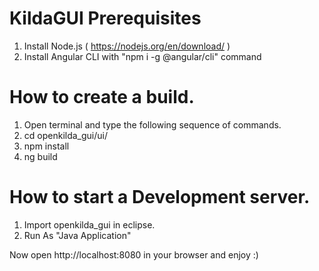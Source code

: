 # KildaGUI Prerequisites

 1. Install Node.js ( https://nodejs.org/en/download/ )
 2. Install Angular CLI with "npm i -g @angular/cli" command
 
# How to create a build.
 
 1. Open terminal and type the following sequence of commands.
 2. cd openkilda_gui/ui/
 3. npm install
 4. ng build

# How to start a Development server.

 1. Import openkilda_gui in eclipse.
 2. Run As "Java Application"
 
Now open http://localhost:8080 in your browser and enjoy :)